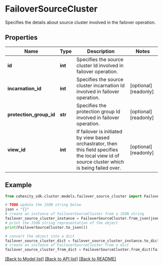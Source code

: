 # FailoverSourceCluster

Specifies the details about source cluster involved in the failover operation.

## Properties

Name | Type | Description | Notes
------------ | ------------- | ------------- | -------------
**id** | **int** | Specifies the source cluster Id involved in failover operation. | 
**incarnation_id** | **int** | Specifies the source cluster incarnation Id involved in failover operation. | [optional] [readonly] 
**protection_group_id** | **str** | Specifies the protection group Id involved in failover operation. | [optional] [readonly] 
**view_id** | **int** | If failover is initiated by view based orchastrator, then this field specifies the local view id of source cluster which is being failed over. | [optional] [readonly] 

## Example

```python
from cohesity_sdk.cluster.models.failover_source_cluster import FailoverSourceCluster

# TODO update the JSON string below
json = "{}"
# create an instance of FailoverSourceCluster from a JSON string
failover_source_cluster_instance = FailoverSourceCluster.from_json(json)
# print the JSON string representation of the object
print(FailoverSourceCluster.to_json())

# convert the object into a dict
failover_source_cluster_dict = failover_source_cluster_instance.to_dict()
# create an instance of FailoverSourceCluster from a dict
failover_source_cluster_from_dict = FailoverSourceCluster.from_dict(failover_source_cluster_dict)
```
[[Back to Model list]](../README.md#documentation-for-models) [[Back to API list]](../README.md#documentation-for-api-endpoints) [[Back to README]](../README.md)


